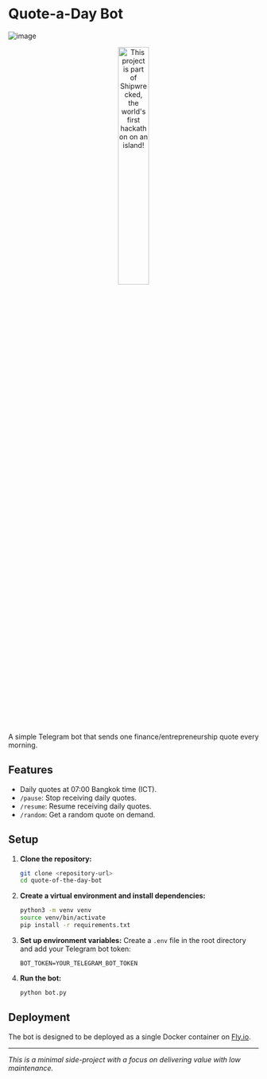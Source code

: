 # Quote-a-Day Bot

![image](https://github.com/user-attachments/assets/f2b48dc0-4ec3-4ed7-9726-805381ea23dd)

<div align="center">
  <a href="https://shipwrecked.hackclub.com/?t=ghrm" target="_blank">
    <img src="https://hc-cdn.hel1.your-objectstorage.com/s/v3/739361f1d440b17fc9e2f74e49fc185d86cbec14_badge.png" 
         alt="This project is part of Shipwrecked, the world's first hackathon on an island!" 
         style="width: 35%;">
  </a>
</div>


A simple Telegram bot that sends one finance/entrepreneurship quote every morning.

## Features

- Daily quotes at 07:00 Bangkok time (ICT).
- `/pause`: Stop receiving daily quotes.
- `/resume`: Resume receiving daily quotes.
- `/random`: Get a random quote on demand.

## Setup

1.  **Clone the repository:**
    ```bash
    git clone <repository-url>
    cd quote-of-the-day-bot
    ```

2.  **Create a virtual environment and install dependencies:**
    ```bash
    python3 -m venv venv
    source venv/bin/activate
    pip install -r requirements.txt
    ```

3.  **Set up environment variables:**
    Create a `.env` file in the root directory and add your Telegram bot token:
    ```
    BOT_TOKEN=YOUR_TELEGRAM_BOT_TOKEN
    ```

4.  **Run the bot:**
    ```bash
    python bot.py
    ```

## Deployment



The bot is designed to be deployed as a single Docker container on [Fly.io](https://fly.io/).

---

*This is a minimal side-project with a focus on delivering value with low maintenance.*
